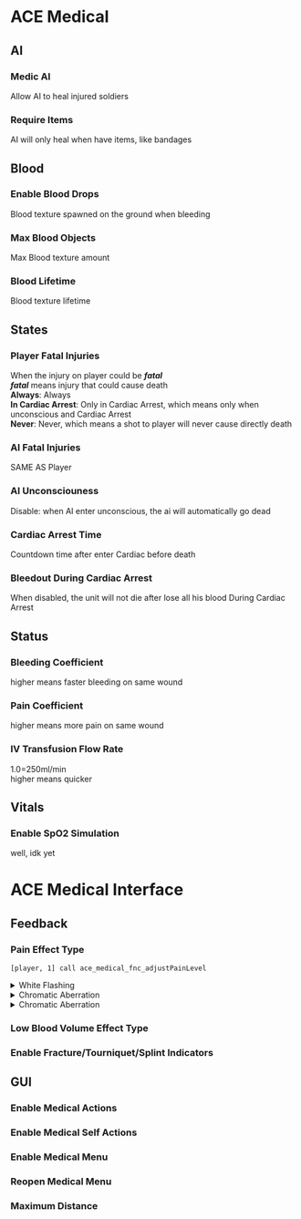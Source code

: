 # ACE Medical
  ## AI
  ### Medic AI
  Allow AI to heal injured soldiers
  
  ### Require Items
  AI will only heal when have items, like bandages
  
  ## Blood
  ### Enable Blood Drops
  Blood texture spawned on the ground when bleeding
  
  ### Max Blood Objects
  Max Blood texture amount
  
  ### Blood Lifetime
  Blood texture lifetime


  ## States
  ### Player Fatal Injuries
  When the injury on player could be ***fatal***  
  ***fatal*** means injury that could cause death  
  **Always**: Always  
  **In Cardiac Arrest**: Only in Cardiac Arrest, which means only when unconscious and Cardiac Arrest  
  **Never**: Never, which means a shot to player will never cause directly death  
  
  ### AI Fatal Injuries
  SAME AS Player
  
  ### AI Unconsciouness
  Disable: when AI enter unconscious, the ai will automatically go dead  
  
  ### Cardiac Arrest Time
  Countdown time after enter Cardiac before death
  
  ### Bleedout During Cardiac Arrest
  When disabled, the unit will not die after lose all his blood During Cardiac Arrest
  

  ## Status
  ### Bleeding Coefficient
  higher means faster bleeding on same wound
  
  ### Pain Coefficient
  higher means more pain on same wound
  
  ### IV Transfusion Flow Rate
  1.0=250ml/min  
  higher means quicker
  

  ## Vitals
  ### Enable SpO2 Simulation
  well, idk yet



# ACE Medical Interface
  ## Feedback
  ### Pain Effect Type
  ```sqf
  [player, 1] call ace_medical_fnc_adjustPainLevel
  ```
  <details>
    <summary>White Flashing</summary>
    <img src="https://github.com/user-attachments/assets/5fb59c09-570c-4708-bae8-7942f1a57467">
  </details>
  
  <details>
    <summary>Chromatic Aberration</summary>
    <img src="https://github.com/user-attachments/assets/2ffa7916-7da1-4050-8370-8ab591777aee">
  </details>

  <details>
    <summary>Chromatic Aberration</summary>
    <img src="https://github.com/user-attachments/assets/009adf25-749d-44bb-b2b4-93e77421afd5">
  </details>
  
  ### Low Blood Volume Effect Type
  ### Enable Fracture/Tourniquet/Splint Indicators

  ## GUI
  ### Enable Medical Actions
  ### Enable Medical Self Actions
  ### Enable Medical Menu
  ### Reopen Medical Menu
  ### Maximum Distance
